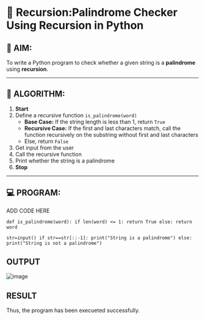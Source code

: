 # 🔁 Recursion:Palindrome Checker Using Recursion in Python

## 🎯 AIM:
To write a Python program to check whether a given string is a **palindrome** using **recursion**.

---

## 🧠 ALGORITHM:

1. **Start**
2. Define a recursive function `is_palindrome(word)`
   - **Base Case:** If the string length is less than 1, return `True`
   - **Recursive Case:** If the first and last characters match, call the function recursively on the substring without first and last characters
   - Else, return `False`
3. Get input from the user
4. Call the recursive function
5. Print whether the string is a palindrome
6. **Stop**

---

## 💻 PROGRAM:
ADD CODE HERE
```
def is_palindrome(word): if len(word) <= 1: return True else: return word

str=input() if str==str[::-1]: print("String is a palindrome") else: print("String is not a palindrome")
```
## OUTPUT
![image](https://github.com/user-attachments/assets/4deec7d2-bd39-4ac7-bc7a-9dadd83593e1)

## RESULT
Thus, the program has been execueted successfully.

